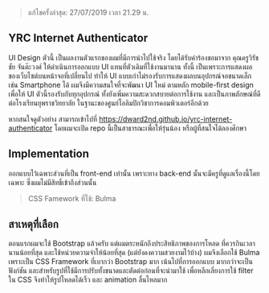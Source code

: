 > แก้ไขครั้งล่าสุด: 27/07/2019 เวลา 21.29 น.

YRC Internet Authenticator
----------
UI Design ตัวนี้ เป็นผลงานตัวแรกของผมที่มีการนำไปใช้จริง โดยได้รับคำร้องขอมาจาก คุณครูวิรัชชัย จันต๊ะวงศ์ ให้ดำเนินการออกแบบ UI แทนที่ตัวเดิมที่ใช้งานมานาน ทั้งนี้ เป็นเพราะการแสดงผลของเว็บไซต์บนหน้าจอที่เปลี่ยนไป ทำให้ UI แบบเก่าไม่รองรับการแสดงผลบนอุปกรณ์จอขนาดเล็ก เช่น Smartphone ได้ ผมจึงมีความสนใจที่จะพัฒนา UI ใหม่ ตามหลัก mobile-first design เพื่อให้ UI ตัวนี้รองรับกับทุกอุปกรณ์ ทั้งยังเพิ่มความสะดวกสบายต่อการใช้งาน และเป็นภาพลักษณ์ที่ดีต่อโรงเรียนยุพราชวิทยาลัย ในฐานะของศูนย์โอลิมปิกวิชาการคอมพิวเตอร์อีกด้วย

หากสนใจดูตัวอย่าง สามารถเข้าไปที่ https://dward2nd.github.io/yrc-internet-authenticator โดยผมจะเปิด repo นี้เป็นสาธารณะเพื่อให้รุ่นน้อง หรือผู้ที่สนใจได้ลองศึกษา

Implementation
---------
ออกแบบไว้เฉพาะส่วนที่เป็น front-end เท่านั้น เพราะทาง back-end นั้นจะมีครูที่ดูแลเรื่องนี้โดยเฉพาะ ซึ่งผมไม่มีสิทธิ์เข้าถึงส่วนนั้น

> CSS Famework ที่ใช้: Bulma

สาเหตุที่เลือก
-------

ตอนแรกผมจะใช้ Bootstrap แล้วครับ แต่ผมตระหนักถึงประสิทธิภาพของการโหลด ที่ควรกินเวลานานน้อยที่สุด และใช้หน่วยความจำให้น้อยที่สุด (แต่ยังคงความสวยงามไว้บ้าง) ผมจึงเลือกใช้ Bulma เพราะเป็น CSS Framework ที่เบากว่า Bootstrap มาก เน้นไปที่การออกแบบ มากกว่าจะเป็นฟังก์ชัน และสำหรับรูปที่ใช้มีการปรับทั้งขนาดและตัดต่อก่อนที่จะนำมาใช้ เพื่อหลีกเลี่ยงการใช้ filter ใน CSS จึงทำให้รูปโหลดได้เร็ว และ animation ลื่นไหลมาก
